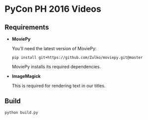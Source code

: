 # PyCon PH 2016 Videos

## Requirements

- __MoviePy__

  You'll need the latest version of MoviePy:

  ```
  pip install git+https://github.com/Zulko/moviepy.git@master
  ```

  MoviePy installs its required dependencies.

- __ImageMagick__

  This is required for rendering text in our titles.

## Build

```
python build.py
```
